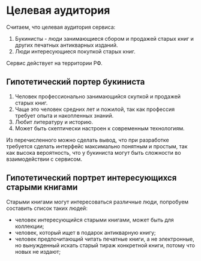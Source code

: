 # Целевая аудитория

Считаем, что целевая аудитория сервиса:

1. Букинисты - люди занимающиеся сбором и продажей старых книг и других печатных антикварных изданий.
2. Люди интересующиеся покупкой старых книг.

Сервис действует на территории РФ.

## Гипотетический портер букиниста

1. Человек профессионально занимающийся скупкой и продажей старых книг.
2. Чаще это человек средних лет и пожилой, так как профессия требует опыта и накопленных знаний.
3. Любит литературу и историю.
4. Может быть скептически настроен к современным технологиям.

Из перечисленного можно сделать вывод, что при разработке требуется сделать 
интерфейс максимально понятным и простым, так как высока вероятность, что у букиниста могут быть сложности 
во взаимодействии с сервисом.

## Гипотетический портрет интересующихся старыми книгами

Старыми книгами могут интересоваться различные люди, попробуем составить список таких людей:
- человек интересующийся старыми книгами, может быть для коллекции;
- человек, который ищет в подарок антикварную книгу;
- человек предпочитающий читать печатные книги, а не электронные, но вынужденный искать старый тираж
конкретной книги, потому что новых не издают;